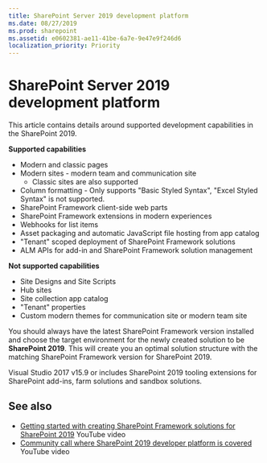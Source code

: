 ```yaml
---
title: SharePoint Server 2019 development platform
ms.date: 08/27/2019
ms.prod: sharepoint
ms.assetid: e0602381-ae11-41be-6a7e-9e47e9f246d6
localization_priority: Priority
---
```


# SharePoint Server 2019 development platform

This article contains details around supported development capabilities in the SharePoint 2019.

**Supported capabilities**

* Modern and classic pages
* Modern sites - modern team and communication site
    * Classic sites are also supported
* Column formatting - Only supports "Basic Styled Syntax", "Excel Styled Syntax" is not supported. 
* SharePoint Framework client-side web parts
* SharePoint Framework extensions in modern experiences
* Webhooks for list items
* Asset packaging and automatic JavaScript file hosting from app catalog
* "Tenant" scoped deployment of SharePoint Framework solutions
* ALM APIs for add-in and SharePoint Framework solution management

**Not supported capabilities**

* Site Designs and Site Scripts
* Hub sites
* Site collection app catalog
* "Tenant" properties
* Custom modern themes for communication site or modern team site

You should always have the latest SharePoint Framework version installed and choose the target environment for the newly created solution to be **SharePoint 2019**. This will create you an optimal solution structure with the matching SharePoint Framework version for SharePoint 2019.

Visual Studio 2017 v15.9 or includes SharePoint 2019 tooling extensions for SharePoint add-ins, farm solutions and sandbox solutions. 

## See also

- [Getting started with creating SharePoint Framework solutions for SharePoint 2019](https://www.youtube.com/watch?v=uewOxEnw2_A) YouTube video
- [Community call where SharePoint 2019 developer platform is covered](https://www.youtube.com/watch?v=qPmr7c2B0uk) YouTube video
